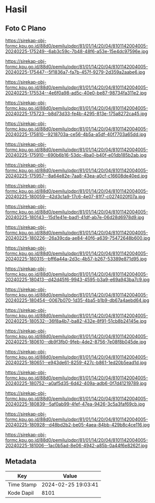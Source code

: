 # Hasil

## Foto C Plano

https://sirekap-obj-formc.kpu.go.id/88d0/pemilu/pdpr/81/01/14/20/04/8101142004005-20240225-175249--6ab3c59c-7b48-48f6-a53e-15e4dc97596e.jpg

https://sirekap-obj-formc.kpu.go.id/88d0/pemilu/pdpr/81/01/14/20/04/8101142004005-20240225-175447--5f1836a7-fa7b-457f-9279-2d359a2aabe6.jpg

https://sirekap-obj-formc.kpu.go.id/88d0/pemilu/pdpr/81/01/14/20/04/8101142004005-20240225-175534--4e6f0a98-ad5c-40e0-be87-98734fa311e2.jpg

https://sirekap-obj-formc.kpu.go.id/88d0/pemilu/pdpr/81/01/14/20/04/8101142004005-20240225-175723--b8d73d33-fe4b-4295-813e-175a8272ca45.jpg

https://sirekap-obj-formc.kpu.go.id/88d0/pemilu/pdpr/81/01/14/20/04/8101142004005-20240225-175810--9218703a-ce56-4b5a-a5df-40f7703a65dd.jpg

https://sirekap-obj-formc.kpu.go.id/88d0/pemilu/pdpr/81/01/14/20/04/8101142004005-20240225-175910--690b6b16-53dc-4ba0-b40f-e01db185b2ab.jpg

https://sirekap-obj-formc.kpu.go.id/88d0/pemilu/pdpr/81/01/14/20/04/8101142004005-20240225-175957--8a64e82e-7aa8-43ea-a0cf-c16608de40ed.jpg

https://sirekap-obj-formc.kpu.go.id/88d0/pemilu/pdpr/81/01/14/20/04/8101142004005-20240225-180059--42d3c1a9-17c6-4e07-81f7-c0274020f07a.jpg

https://sirekap-obj-formc.kpu.go.id/88d0/pemilu/pdpr/81/01/14/20/04/8101142004005-20240225-180143--15d1e41e-bad1-41df-ab7e-06d28d6978d9.jpg

https://sirekap-obj-formc.kpu.go.id/88d0/pemilu/pdpr/81/01/14/20/04/8101142004005-20240225-180226--26a39cda-ae84-40f6-a639-75472648b600.jpg

https://sirekap-obj-formc.kpu.go.id/88d0/pemilu/pdpr/81/01/14/20/04/8101142004005-20240225-180315--bff6a44a-2d3c-4b57-b267-53389e871d95.jpg

https://sirekap-obj-formc.kpu.go.id/88d0/pemilu/pdpr/81/01/14/20/04/8101142004005-20240225-180413--d42d45f6-9943-4595-b3a9-e69a943ba7c9.jpg

https://sirekap-obj-formc.kpu.go.id/88d0/pemilu/pdpr/81/01/14/20/04/8101142004005-20240225-180454--0067b070-1d35-4ba5-b1b9-db67a4aebd64.jpg

https://sirekap-obj-formc.kpu.go.id/88d0/pemilu/pdpr/81/01/14/20/04/8101142004005-20240225-180532--36f8a4b7-ba82-432e-8f91-51cb8b24145e.jpg

https://sirekap-obj-formc.kpu.go.id/88d0/pemilu/pdpr/81/01/14/20/04/8101142004005-20240225-180610--db9f3fb0-9feb-4de2-8756-7e08f8b045de.jpg

https://sirekap-obj-formc.kpu.go.id/88d0/pemilu/pdpr/81/01/14/20/04/8101142004005-20240225-180651--e943de61-8259-427c-b861-1ed20b5ead1d.jpg

https://sirekap-obj-formc.kpu.go.id/88d0/pemilu/pdpr/81/01/14/20/04/8101142004005-20240225-180752--a0af5d35-6d42-409a-adb6-0f7d41219789.jpg

https://sirekap-obj-formc.kpu.go.id/88d0/pemilu/pdpr/81/01/14/20/04/8101142004005-20240225-180839--5af0ab99-4fef-47ea-9426-3c5a3faf69cb.jpg

https://sirekap-obj-formc.kpu.go.id/88d0/pemilu/pdpr/81/01/14/20/04/8101142004005-20240225-180928--d48bd2b2-be05-4aea-84bb-429b8c4ce116.jpg

https://sirekap-obj-formc.kpu.go.id/88d0/pemilu/pdpr/81/01/14/20/04/8101142004005-20240225-181006--1ac0b5ad-8e06-4942-a85b-0a44f6e8262f.jpg


## Metadata

| Key        | Value               |
| ---------- | ------------------- |
| Time Stamp | 2024-02-25 19:03:41 |
| Kode Dapil | 8101                |



